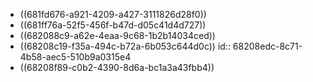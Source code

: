- ((681fd676-a921-4209-a427-3111826d28f0))
- ((681ff76a-52f5-456f-b47d-d05c41d4d727))
- ((682088c9-a62e-4eaa-9c68-1b2b14034ced))
- ((68208c19-f35a-494c-b72a-6b053c644d0c))
  id:: 68208edc-8c71-4b58-aec5-510b9a0315e4
- ((68208f89-c0b2-4390-8d6a-bc1a3a43fbb4))